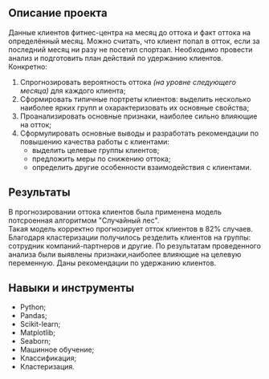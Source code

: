 ## Описание проекта

Данные клиентов фитнес-центра на месяц до оттока и факт оттока на определённый месяц.
Можно считать, что клиент попал в отток, если за последний месяц ни разу не посетил спортзал.
Необходимо провести анализ и подготовить план действий по удержанию клиентов.  
Конкретно:
1. Спрогнозировать вероятность оттока *(на уровне следующего месяца)* для каждого клиента;
2. Сформировать типичные портреты клиентов: выделить несколько наиболее ярких групп и охарактеризовать их основные свойства;
3. Проанализировать основные признаки, наиболее сильно влияющие на отток;
4. Сформулировать основные выводы и разработать рекомендации по повышению качества работы с клиентами:
    - выделить целевые группы клиентов;
    - предложить меры по снижению оттока;
    - определить другие особенности взаимодействия с клиентами.

 
## Результаты

В прогнозировании оттока клиентов была применена модель потсроенная алгоритмом "Случайный лес".  
Такая модель корректно прогнозирует отток клиентов в 82% случаев.  
Благодаря кластеризации получилось резделить клиентов на группы: сотрудник компаний-партнеров и другие.
По результатам проведенного анализа были выявлены признаки,наиболее влияющие на целевую переменную.
Даны рекомендации по удержанию клиентов.


## Навыки и инструменты

- Python;
- Pandas;
- Scikit-learn;
- Matplotlib;
- Seaborn;
- Машинное обучение;
- Классификация;
- Кластеризация.

